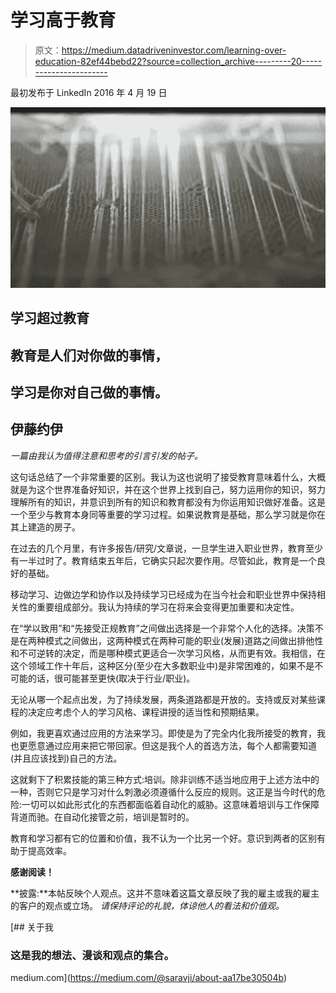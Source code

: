# 学习高于教育

> 原文：<https://medium.datadriveninvestor.com/learning-over-education-82ef44bebd22?source=collection_archive---------20----------------------->

最初发布于 LinkedIn 2016 年 4 月 19 日

![](img/35b345dd018ca07fdd6b09e06769052c.png)

## **学习超过教育**

## **教育是人们对你做的事情，**

## **学习是你对自己做的事情。**

## **伊藤约伊**

*一篇由我认为值得注意和思考的引言引发的帖子。*

这句话总结了一个非常重要的区别。我认为这也说明了接受教育意味着什么，大概就是为这个世界准备好知识，并在这个世界上找到自己，努力运用你的知识，努力理解所有的知识，并意识到所有的知识和教育都没有为你运用知识做好准备。这是一个至少与教育本身同等重要的学习过程。如果说教育是基础，那么学习就是你在其上建造的房子。

在过去的几个月里，有许多报告/研究/文章说，一旦学生进入职业世界，教育至少有一半过时了。教育结束五年后，它确实只起次要作用。尽管如此，教育是一个良好的基础。

移动学习、边做边学和协作以及持续学习已经成为在当今社会和职业世界中保持相关性的重要组成部分。我认为持续的学习在将来会变得更加重要和决定性。

在“学以致用”和“先接受正规教育”之间做出选择是一个非常个人化的选择。决策不是在两种模式之间做出，这两种模式在两种可能的职业(发展)道路之间做出排他性和不可逆转的决定，而是哪种模式更适合一次学习风格，从而更有效。我相信，在这个领域工作十年后，这种区分(至少在大多数职业中)是非常困难的，如果不是不可能的话，很可能甚至更快(取决于行业/职业)。

无论从哪一个起点出发，为了持续发展，两条道路都是开放的。支持或反对某些课程的决定应考虑个人的学习风格、课程讲授的适当性和预期结果。

例如，我更喜欢通过应用的方法来学习。即使是为了完全内化我所接受的教育，我也更愿意通过应用来把它带回家。但这是我个人的首选方法，每个人都需要知道(并且应该找到)自己的方法。

这就剩下了积累技能的第三种方式:培训。除非训练不适当地应用于上述方法中的一种，否则它只是学习对什么刺激必须遵循什么反应的规则。这正是当今时代的危险:一切可以如此形式化的东西都面临着自动化的威胁。这意味着培训与工作保障背道而驰。在自动化接管之前，培训是暂时的。

教育和学习都有它的位置和价值，我不认为一个比另一个好。意识到两者的区别有助于提高效率。

**感谢阅读！**

**披露:**本帖反映个人观点。这并不意味着这篇文章反映了我的雇主或我的雇主的客户的观点或立场。
*请保持评论的礼貌，体谅他人的看法和价值观。*

 [## 关于我

### 这是我的想法、漫谈和观点的集合。

medium.com](https://medium.com/@saravji/about-aa17be30504b)